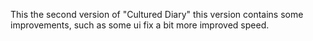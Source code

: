 This the second version of "Cultured Diary" this version contains some improvements, such as some ui fix a bit more improved speed.
